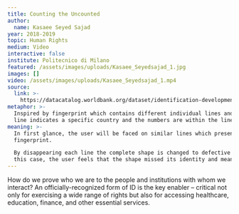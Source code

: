 ```yaml
---
title: Counting the Uncounted
author:
  name: Kasaee Seyed Sajad
year: 2018-2019
topic: Human Rights
medium: Video
interactive: false
institute: Politecnico di Milano
featured: /assets/images/uploads/Kasaee_Seyedsajad_1.jpg
images: []
video: /assets/images/uploads/Kasaee_Seyedsajad_1.mp4
source:
  link: >-
    https://datacatalog.worldbank.org/dataset/identification-development-global-dataset
metaphor: >-
  Inspired by fingerprint which contains different individual lines and each
  line indicates a specific country and the numbers are within the lines
meaning: >-
  In first glance, the user will be faced on similar lines which present a
  fingerprint.

  By disappearing each line the complete shape is changed to defective shape. in
  this case, the user feels that the shape missed its identity and meaning.
---
```

How do we prove who we are to the people and institutions with whom we interact? An officially-recognized form of ID is the key enabler – critical not only for exercising a wide range of rights but also for accessing healthcare, education, finance, and other essential services. 
